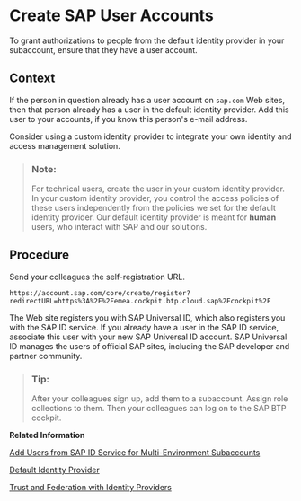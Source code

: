 <!-- loioebe42f6900384c75bb7def32c011fa40 -->

# Create SAP User Accounts

To grant authorizations to people from the default identity provider in your subaccount, ensure that they have a user account.



## Context

If the person in question already has a user account on `sap.com` Web sites, then that person already has a user in the default identity provider. Add this user to your accounts, if you know this person's e-mail address.

Consider using a custom identity provider to integrate your own identity and access management solution.

> ### Note:  
> For technical users, create the user in your custom identity provider. In your custom identity provider, you control the access policies of these users independently from the policies we set for the default identity provider. Our default identity provider is meant for **human** users, who interact with SAP and our solutions.



## Procedure

Send your colleagues the self-registration URL.

`https://account.sap.com/core/create/register?redirectURL=https%3A%2F%2Femea.cockpit.btp.cloud.sap%2Fcockpit%2F`

The Web site registers you with SAP Universal ID, which also registers you with the SAP ID service. If you already have a user in the SAP ID service, associate this user with your new SAP Universal ID account. SAP Universal ID manages the users of official SAP sites, including the SAP developer and partner community.

> ### Tip:  
> After your colleagues sign up, add them to a subaccount. Assign role collections to them. Then your colleagues can log on to the SAP BTP cockpit.

**Related Information**  


[Add Users from SAP ID Service for Multi-Environment Subaccounts](add-users-from-sap-id-service-for-multi-environment-subaccounts-760ab77.md "Before you can assign role collection to a user from SAP ID service, ensure that this user exists in your subaccount.")

[Default Identity Provider](default-identity-provider-d6a8db7.md "SAP ID service is the default identity provider for both platform users and business users (in applications) at SAP BTP. You can start using it without further configuration.")

[Trust and Federation with Identity Providers](trust-and-federation-with-identity-providers-cb1bc8f.md "When setting up accounts you need to assign users. While we provide you with your first users from the default identity provider to get you started, your organization has identity providers that you want to integrate.")

